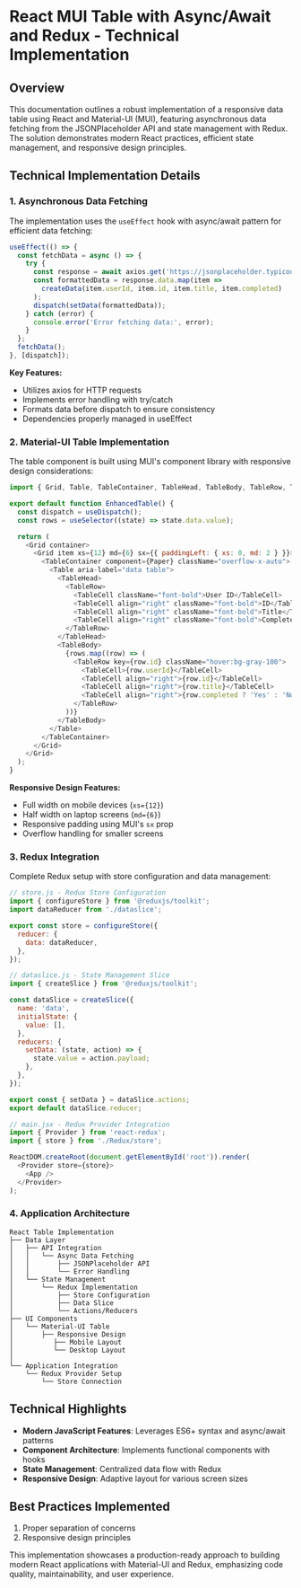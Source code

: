 # React MUI Table with Async/Await and Redux - Technical Implementation

## Overview
This documentation outlines a robust implementation of a responsive data table using React and Material-UI (MUI), featuring asynchronous data fetching from the JSONPlaceholder API and state management with Redux. The solution demonstrates modern React practices, efficient state management, and responsive design principles.

## Technical Implementation Details

### 1. Asynchronous Data Fetching
The implementation uses the `useEffect` hook with async/await pattern for efficient data fetching:

```javascript
useEffect(() => {
  const fetchData = async () => {
    try {
      const response = await axios.get('https://jsonplaceholder.typicode.com/todos/');
      const formattedData = response.data.map(item =>
        createData(item.userId, item.id, item.title, item.completed)
      );
      dispatch(setData(formattedData));
    } catch (error) {
      console.error('Error fetching data:', error);
    }
  };
  fetchData();
}, [dispatch]);
```

**Key Features:**
- Utilizes axios for HTTP requests
- Implements error handling with try/catch
- Formats data before dispatch to ensure consistency
- Dependencies properly managed in useEffect

### 2. Material-UI Table Implementation
The table component is built using MUI's component library with responsive design considerations:

```javascript
import { Grid, Table, TableContainer, TableHead, TableBody, TableRow, TableCell, Paper } from '@mui/material';

export default function EnhancedTable() {
  const dispatch = useDispatch();
  const rows = useSelector((state) => state.data.value);

  return (
    <Grid container>
      <Grid item xs={12} md={6} sx={{ paddingLeft: { xs: 0, md: 2 } }}>
        <TableContainer component={Paper} className="overflow-x-auto">
          <Table aria-label="data table">
            <TableHead>
              <TableRow>
                <TableCell className="font-bold">User ID</TableCell>
                <TableCell align="right" className="font-bold">ID</TableCell>
                <TableCell align="right" className="font-bold">Title</TableCell>
                <TableCell align="right" className="font-bold">Completed</TableCell>
              </TableRow>
            </TableHead>
            <TableBody>
              {rows.map((row) => (
                <TableRow key={row.id} className="hover:bg-gray-100">
                  <TableCell>{row.userId}</TableCell>
                  <TableCell align="right">{row.id}</TableCell>
                  <TableCell align="right">{row.title}</TableCell>
                  <TableCell align="right">{row.completed ? 'Yes' : 'No'}</TableCell>
                </TableRow>
              ))}
            </TableBody>
          </Table>
        </TableContainer>
      </Grid>
    </Grid>
  );
}
```

**Responsive Design Features:**
- Full width on mobile devices (`xs={12}`)
- Half width on laptop screens (`md={6}`)
- Responsive padding using MUI's `sx` prop
- Overflow handling for smaller screens

### 3. Redux Integration
Complete Redux setup with store configuration and data management:

```javascript
// store.js - Redux Store Configuration
import { configureStore } from '@reduxjs/toolkit';
import dataReducer from './dataslice';

export const store = configureStore({
  reducer: {
    data: dataReducer,
  },
});

// dataslice.js - State Management Slice
import { createSlice } from '@reduxjs/toolkit';

const dataSlice = createSlice({
  name: 'data',
  initialState: {
    value: [],
  },
  reducers: {
    setData: (state, action) => {
      state.value = action.payload;
    },
  },
});

export const { setData } = dataSlice.actions;
export default dataSlice.reducer;

// main.jsx - Redux Provider Integration
import { Provider } from 'react-redux';
import { store } from './Redux/store';

ReactDOM.createRoot(document.getElementById('root')).render(
  <Provider store={store}>
    <App />
  </Provider>
);
```

### 4. Application Architecture
```plaintext
React Table Implementation
├── Data Layer
│   ├── API Integration
│   │   └── Async Data Fetching
│   │       ├── JSONPlaceholder API
│   │       └── Error Handling
│   └── State Management
│       └── Redux Implementation
│           ├── Store Configuration
│           ├── Data Slice
│           └── Actions/Reducers
├── UI Components
│   └── Material-UI Table
│       ├── Responsive Design
│          ├── Mobile Layout
│          └── Desktop Layout          
│          
└── Application Integration
    └── Redux Provider Setup
        └── Store Connection
```

## Technical Highlights
- **Modern JavaScript Features**: Leverages ES6+ syntax and async/await patterns
- **Component Architecture**: Implements functional components with hooks
- **State Management**: Centralized data flow with Redux
- **Responsive Design**: Adaptive layout for various screen sizes

## Best Practices Implemented
1. Proper separation of concerns
3. Responsive design principles

This implementation showcases a production-ready approach to building modern React applications with Material-UI and Redux, emphasizing code quality, maintainability, and user experience.
